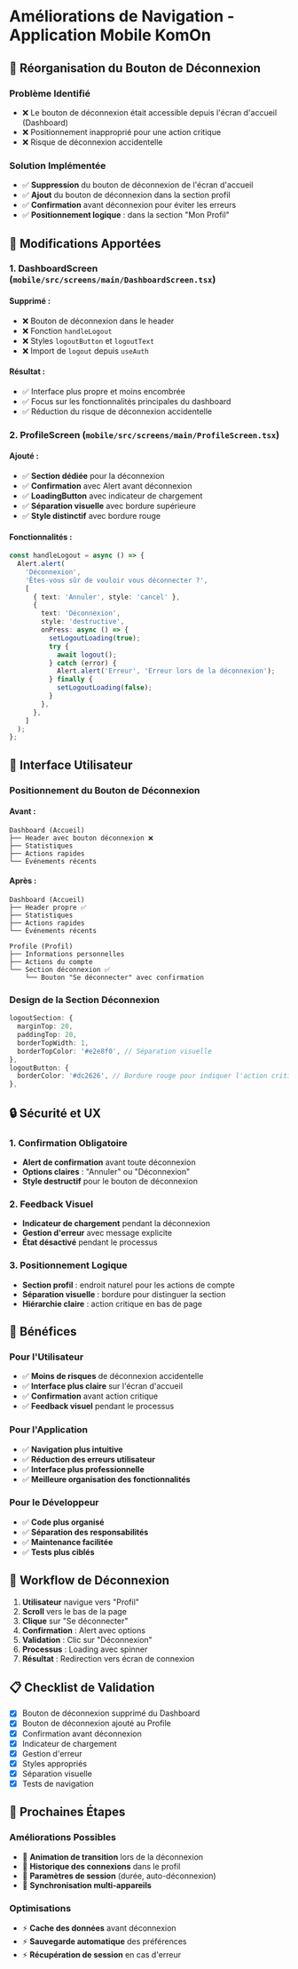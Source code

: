 # Améliorations de Navigation - Application Mobile KomOn

## 🔄 Réorganisation du Bouton de Déconnexion

### **Problème Identifié**
- ❌ Le bouton de déconnexion était accessible depuis l'écran d'accueil (Dashboard)
- ❌ Positionnement inapproprié pour une action critique
- ❌ Risque de déconnexion accidentelle

### **Solution Implémentée**
- ✅ **Suppression** du bouton de déconnexion de l'écran d'accueil
- ✅ **Ajout** du bouton de déconnexion dans la section profil
- ✅ **Confirmation** avant déconnexion pour éviter les erreurs
- ✅ **Positionnement logique** : dans la section "Mon Profil"

## 📱 Modifications Apportées

### **1. DashboardScreen** (`mobile/src/screens/main/DashboardScreen.tsx`)

#### **Supprimé :**
- ❌ Bouton de déconnexion dans le header
- ❌ Fonction `handleLogout`
- ❌ Styles `logoutButton` et `logoutText`
- ❌ Import de `logout` depuis `useAuth`

#### **Résultat :**
- ✅ Interface plus propre et moins encombrée
- ✅ Focus sur les fonctionnalités principales du dashboard
- ✅ Réduction du risque de déconnexion accidentelle

### **2. ProfileScreen** (`mobile/src/screens/main/ProfileScreen.tsx`)

#### **Ajouté :**
- ✅ **Section dédiée** pour la déconnexion
- ✅ **Confirmation** avec Alert avant déconnexion
- ✅ **LoadingButton** avec indicateur de chargement
- ✅ **Séparation visuelle** avec bordure supérieure
- ✅ **Style distinctif** avec bordure rouge

#### **Fonctionnalités :**
```typescript
const handleLogout = async () => {
  Alert.alert(
    'Déconnexion',
    'Êtes-vous sûr de vouloir vous déconnecter ?',
    [
      { text: 'Annuler', style: 'cancel' },
      { 
        text: 'Déconnexion', 
        style: 'destructive',
        onPress: async () => {
          setLogoutLoading(true);
          try {
            await logout();
          } catch (error) {
            Alert.alert('Erreur', 'Erreur lors de la déconnexion');
          } finally {
            setLogoutLoading(false);
          }
        },
      },
    ]
  );
};
```

## 🎨 Interface Utilisateur

### **Positionnement du Bouton de Déconnexion**

#### **Avant :**
```
Dashboard (Accueil)
├── Header avec bouton déconnexion ❌
├── Statistiques
├── Actions rapides
└── Événements récents
```

#### **Après :**
```
Dashboard (Accueil)
├── Header propre ✅
├── Statistiques
├── Actions rapides
└── Événements récents

Profile (Profil)
├── Informations personnelles
├── Actions du compte
└── Section déconnexion ✅
    └── Bouton "Se déconnecter" avec confirmation
```

### **Design de la Section Déconnexion**

```typescript
logoutSection: {
  marginTop: 20,
  paddingTop: 20,
  borderTopWidth: 1,
  borderTopColor: '#e2e8f0', // Séparation visuelle
},
logoutButton: {
  borderColor: '#dc2626', // Bordure rouge pour indiquer l'action critique
},
```

## 🔒 Sécurité et UX

### **1. Confirmation Obligatoire**
- **Alert de confirmation** avant toute déconnexion
- **Options claires** : "Annuler" ou "Déconnexion"
- **Style destructif** pour le bouton de déconnexion

### **2. Feedback Visuel**
- **Indicateur de chargement** pendant la déconnexion
- **Gestion d'erreur** avec message explicite
- **État désactivé** pendant le processus

### **3. Positionnement Logique**
- **Section profil** : endroit naturel pour les actions de compte
- **Séparation visuelle** : bordure pour distinguer la section
- **Hiérarchie claire** : action critique en bas de page

## 🎯 Bénéfices

### **Pour l'Utilisateur**
- ✅ **Moins de risques** de déconnexion accidentelle
- ✅ **Interface plus claire** sur l'écran d'accueil
- ✅ **Confirmation** avant action critique
- ✅ **Feedback visuel** pendant le processus

### **Pour l'Application**
- ✅ **Navigation plus intuitive**
- ✅ **Réduction des erreurs utilisateur**
- ✅ **Interface plus professionnelle**
- ✅ **Meilleure organisation des fonctionnalités**

### **Pour le Développeur**
- ✅ **Code plus organisé**
- ✅ **Séparation des responsabilités**
- ✅ **Maintenance facilitée**
- ✅ **Tests plus ciblés**

## 🔄 Workflow de Déconnexion

1. **Utilisateur** navigue vers "Profil"
2. **Scroll** vers le bas de la page
3. **Clique** sur "Se déconnecter"
4. **Confirmation** : Alert avec options
5. **Validation** : Clic sur "Déconnexion"
6. **Processus** : Loading avec spinner
7. **Résultat** : Redirection vers écran de connexion

## 📋 Checklist de Validation

- [x] Bouton de déconnexion supprimé du Dashboard
- [x] Bouton de déconnexion ajouté au Profile
- [x] Confirmation avant déconnexion
- [x] Indicateur de chargement
- [x] Gestion d'erreur
- [x] Styles appropriés
- [x] Séparation visuelle
- [x] Tests de navigation

## 🚀 Prochaines Étapes

### **Améliorations Possibles**
- 🔄 **Animation de transition** lors de la déconnexion
- 🔄 **Historique des connexions** dans le profil
- 🔄 **Paramètres de session** (durée, auto-déconnexion)
- 🔄 **Synchronisation multi-appareils**

### **Optimisations**
- ⚡ **Cache des données** avant déconnexion
- ⚡ **Sauvegarde automatique** des préférences
- ⚡ **Récupération de session** en cas d'erreur 